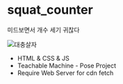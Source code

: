 # squat_counter

미드보면서 개수 세기 귀찮다

<img src="https://post-phinf.pstatic.net/MjAxODExMTJfMjcy/MDAxNTQyMDAzMzUzODE4.SXq0nRWrR3PG--H9Nf2CamWTr9nKCVCjON9zNaT9xDMg.5hWYozrCFe_STr7vBBU-kc-KytVb4BQ4z-J_5PK0Xhog.JPEG/20181112_151534.jpg?type=w1200" alt="대충살자" />

- HTML & CSS & JS
- Teachable Machine - Pose Project
- Require Web Server for cdn fetch
